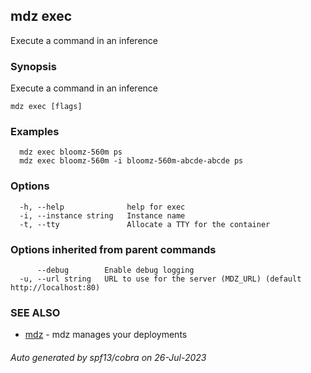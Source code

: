 ## mdz exec

Execute a command in an inference

### Synopsis

Execute a command in an inference

```
mdz exec [flags]
```

### Examples

```
  mdz exec bloomz-560m ps
  mdz exec bloomz-560m -i bloomz-560m-abcde-abcde ps
```

### Options

```
  -h, --help              help for exec
  -i, --instance string   Instance name
  -t, --tty               Allocate a TTY for the container
```

### Options inherited from parent commands

```
      --debug        Enable debug logging
  -u, --url string   URL to use for the server (MDZ_URL) (default http://localhost:80)
```

### SEE ALSO

* [mdz](mdz.md)	 - mdz manages your deployments

###### Auto generated by spf13/cobra on 26-Jul-2023
